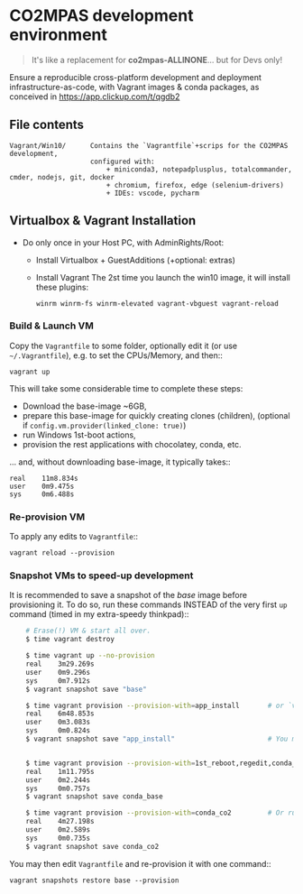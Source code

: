 <!-- vi: set sts=4 ts=4 sw=4 : -->
CO2MPAS development environment
===============================

> It's like a replacement for **co2mpas-ALLINONE**... but for Devs only!

Ensure a reproducible cross-platform development and deployment infrastructure-as-code,
with Vagrant images & conda packages, as conceived in https://app.clickup.com/t/qgdb2


## File contents

    Vagrant/Win10/      Contains the `Vagrantfile`+scrips for the CO2MPAS development,
                        configured with:
                            + miniconda3, notepadplusplus, totalcommander, cmder, nodejs, git, docker
                            + chromium, firefox, edge (selenium-drivers)
                            + IDEs: vscode, pycharm


## Virtualbox & Vagrant Installation

- Do only once in your Host PC, with AdminRights/Root:
  - Install Virtualbox + GuestAdditions (+optional: extras)
  - Install Vagrant
    The 2st time you launch the win10 image, it will install these plugins:

        winrm winrm-fs winrm-elevated vagrant-vbguest vagrant-reload


### Build & Launch VM

Copy the `Vagrantfile` to some folder, optionally edit it 
(or use `~/.Vagrantfile`), e.g. to set the CPUs/Memory,
and then::

    vagrant up

This will take some considerable time to complete
these steps:

- Download the base-image ~6GB,
- prepare this base-image for quickly creating clones (children),
  (optional if `config.vm.provider(linked_clone: true)`)
- run Windows 1st-boot actions,
- provision the rest applications with chocolatey, conda, etc.

... and, without downloading base-image, it typically takes::

    real    11m8.834s
    user    0m9.475s
    sys     0m6.488s


### Re-provision VM

To apply any edits to `Vagrantfile`::

    vagrant reload --provision


### Snapshot VMs to speed-up development
It is recommended to save a snapshot of the *base* image before
provisioning it.  To do so, run these commands INSTEAD of
the very first `up` command (timed in my extra-speedy thinkpad)::

```bash
    # Erase(!) VM & start all over.
    $ time vagrant destroy

    $ time vagrant up --no-provision
    real    3m29.269s
    user    0m9.296s
    sys     0m7.912s
    $ vagrant snapshot save "base"

    $ time vagrant provision --provision-with=app_install       # or `vagrant up --provision-with=...`
    real    6m48.853s
    user    0m3.083s
    sys     0m0.824s
    $ vagrant snapshot save "app_install"                       # You may skip this or any snapshot.


    $ time vagrant provision --provision-with=1st_reboot,regedit,conda_base
    real    1m11.795s
    user    0m2.244s
    sys     0m0.757s
    $ vagrant snapshot save conda_base

    $ time vagrant provision --provision-with=conda_co2         # Or run all with `vagrant up --provision`.
    real    4m27.198s
    user    0m2.589s
    sys     0m0.735s
    $ vagrant snapshot save conda_co2
```

You may then edit `Vagrantfile` and re-provision it with one command::

    vagrant snapshots restore base --provision
